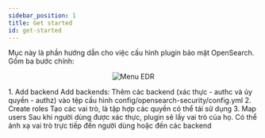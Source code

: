 ```yaml
---
sidebar_position: 1
title: Get started
id: get-started
---
```

Mục này là phần hướng dẫn cho việc cấu hình plugin bảo mật OpenSearch. Gồm ba bước chính:
<p align="center">
   <img src="/img/Setting/Ser/gs.png" alt="Menu EDR" />
</p>
1. Add backend
    Add backends: Thêm các backend (xác thực - authc và ủy quyền - authz) vào tệp cấu hình config/opensearch-security/config.yml
2. Create roles
    Tạo các vai trò, là tập hợp các quyền có thể tái sử dụng
3. Map users
    Sau khi người dùng được xác thực, plugin sẽ lấy vai trò của họ. Có thể ánh xạ vai trò trực tiếp đến người dùng hoặc đến các backend






